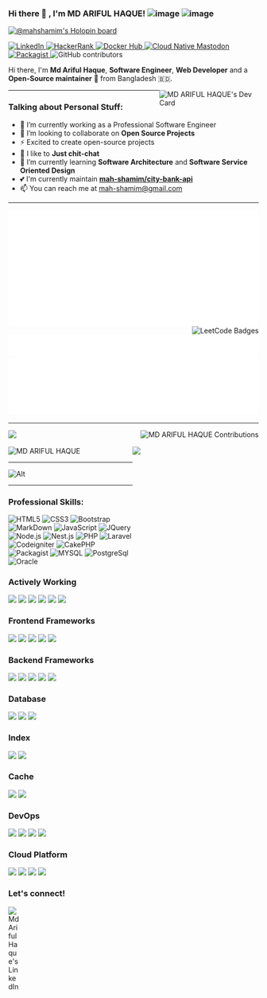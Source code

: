 ### Hi there 👋 , I'm MD ARIFUL HAQUE! ![image](https://img.shields.io/github/followers/mah-shamim?label=follow&style=social) ![image](https://komarev.com/ghpvc/?username=mah-shamim&label=Profile%20views&color=0e75b6&style=flat)
[![@mahshamim's Holopin board](https://holopin.io/api/user/board?user=mahshamim)](https://holopin.io/@mahshamim)
<div align="left">

  <a href="https://www.linkedin.com/in/arifulhaque/" target="_blank">
    <img
      src="https://img.shields.io/static/v1?logo=linkedin&style=flat-square&color=0072b1&label=LinkedIn&message=%E2%98%86"
      alt="LinkedIn"
    />
  </a>
  
  <!--a rel="me" href="https://mastodon.social/deck/@mah_shamim" target="_blank">
    <img
      src="https://img.shields.io/mastodon/follow/109437637721057155?color=blueviolet&domain=https%3A%2F%2Fcloud-native.social&label=Mastodon&logo=mastodon&logoColor=white&style=flat-square"
      alt="Cloud Native Mastodon"
    />
  </a-->

  <a rel="me" href="https://www.hackerrank.com/profile/mah_shamim" target="_blank">
    <img
      src="https://img.shields.io/badge/HackerRank-00EA64?logo=hackerrank&logoColor=000&style=flat-square"
      alt="HackerRank"
    />
  </a>

  <a rel="me" href="https://hub.docker.com/u/mahshamim" target="_blank">
    <img
      src="https://img.shields.io/docker/pulls/mahshamim/laraedit?logo=docker&style=flat-square&logoColor=white"
      alt="Docker Hub"
    />
  </a>

  <a rel="me" href="https://discord.gg/mWQ3s5Q8" target="_blank">
    <img
      src="https://img.shields.io/discord/1188979385567551509?color=greenviolet&domain=https%3A%2F%2Fdiscord.com&label=Discord&logo=discord&logoColor=white&style=flat-square"
      alt="Cloud Native Mastodon"
    />
  </a>

  <a rel="me" href="https://packagist.org/packages/mah-shamim/city-bank-api" target="_blank">
    <img
      src="https://img.shields.io/packagist/dependency-v/mah-shamim/city-bank-api/php?color=redviolet&domain=https%3A%2F%2Fpackagist.org&label=Packagist&logo=packagist&logoColor=white&style=flat-square"
      alt="Packagist"
    />
  </a>
  
<img alt="GitHub contributors" src="https://img.shields.io/github/contributors/mah-shamim/devsonket.github.io">


Hi there, I'm **Md Ariful Haque**, **Software Engineer**, **Web Developer** and a **Open-Source maintainer** 🚀 from Bangladesh 🇧🇩.

  <!--a href="https://leetcode.com/u/mah-shamim/" target="_blank">
    <img
      width="200"
      align="right"
      alt="50 Days Badge 2024"
      src="./leetcode-50-days-badge-2024(1) (1).svg"
    />
  </a -->

  <a href="https://app.daily.dev/mdarifulhaque" target="_blank">
    <img
      width="200"
      align="right"
      alt="MD ARIFUL HAQUE's Dev Card"
      src="https://api.daily.dev/devcards/v2/n95861ZxF3UNxUETYTowt.png"
    />
  </a>

</div>
<hr>

### Talking about Personal Stuff:
  - 🔭 I’m currently working as a Professional Software Engineer
  - 🌱 I’m looking to collaborate on **Open Source Projects**
  - ⚡ Excited to create open-source projects
  - 🤝 I like to **Just chit-chat**
  - 👀 I’m currently learning **Software Architecture** and **Software Service Oriented Design**
  - 💕 I'm currently maintain **[mah-shamim/city-bank-api](https://packagist.org/packages/mah-shamim/city-bank-api)** 
  - 📫 You can reach me at <a href="mailto:mah-shamim@gmail.com">mah-shamim@gmail.com</a>

<hr>

<img src="https://raw.githubusercontent.com/mah-shamim/mah-shamim/github-metrics/github-metrics.svg" alt="Metrics" align="left"/>
<img src="https://leetcode-badge-showcase.vercel.app/api?username=mah-shamim&theme=github-dark" alt="LeetCode Badges" align="right"/>

![Notable contributions](https://raw.githubusercontent.com/mah-shamim/mah-shamim/github-metrics/notable.svg)
![Achievements](https://raw.githubusercontent.com/mah-shamim/mah-shamim/github-metrics/achievements.svg)


<hr>

 <p align="left">
    <img src="https://github-readme-stats.vercel.app/api?username=mah-shamim&show_icons=true&count_private=true" height=160 />
    <img src="https://github-readme-streak-stats.herokuapp.com/?user=mah-shamim&layout=compact" height="160" alt="MD ARIFUL HAQUE Contributions" align="right" />
</p>

<p align="left"> 
    <img src="https://github-profile-trophy.vercel.app/?username=mah-shamim&row=3&column=4" alt="MD ARIFUL HAQUE" />
    <img src="https://github-readme-stats.vercel.app/api/top-langs/?username=mah-shamim&layout=donut" height=225 align="right" />
</p>
<hr>

![Alt](https://repobeats.axiom.co/api/embed/e8f480a7449fc13f91bbe120d0e45d7e7c945eee.svg "Repobeats analytics image")

<hr>

### Professional Skills:
![HTML5](https://img.shields.io/badge/-HTML5-DD4B25?style=plastic&logo=html5&logoColor=%23DD4B25&labelColor=white)
![CSS3](https://img.shields.io/badge/-CSS3-146EB0?style=plastic&logo=css3&logoColor=146EB0&labelColor=white)
![Bootstrap](https://img.shields.io/badge/-Bootstrap-8613F6?style=plastic&logo=bootstrap&logoColor=8613F6&labelColor=white)
![MarkDown](https://img.shields.io/badge/-Markdown-black?style=plastic&logo=markdown&logoColor=black&labelColor=white)
![JavaScript](https://img.shields.io/badge/javascript-%23F7DF1E.svg?style=plastic&logo=javascript&logoColor=%23F7DF1E&labelColor=%23323330)
![JQuery](https://img.shields.io/badge/JQuery-%23323330.svg?style=plastic&logo=jquery&logoColor=%230769AD&labelColor=white)
![Node.js](https://img.shields.io/badge/node.js-%23323330.svg?style=plastic&logo=node.js&logoColor=%233E863D,%2373CE4C,%23333333&labelColor=white)
![Nest.js](https://img.shields.io/badge/nest.js-%23323330.svg?style=plastic&logo=nestjs&logoColor=%23E0234E&labelColor=white)
![PHP](https://img.shields.io/badge/-PHP-7377AD?style=plastic&logo=php&logoColor=7377AD&labelColor=white)
![Laravel](https://img.shields.io/badge/-Laravel-E8111E?style=plastic&logo=laravel&logoColor=E8111E&labelColor=white)
![Codeigniter](https://img.shields.io/badge/-Codeigniter-%23dd4814?style=plastic&logo=codeigniter&logoColor=%23dd4814&labelColor=white)
![CakePHP](https://img.shields.io/badge/-CakePHP-%23c92735?style=plastic&logo=CakePHP&logoColor=%23c92735&labelColor=white)
![Packagist](https://img.shields.io/badge/-Packagist-%23F28D1A?style=plastic&logo=Packagist&logoColor=%23F28D1A&labelColor=white)
![MYSQL](https://img.shields.io/badge/-MySQL-%234479A1?style=plastic&logo=mysql&logoColor=%234479A1&labelColor=white)
![PostgreSql](https://img.shields.io/badge/-PostgreSql-%23DE8A00?style=plastic&logo=PostgreSQL&logoColor=%23DE8A00&labelColor=white)
![Oracle](https://img.shields.io/badge/-Oracle-%23F80000?style=plastic&logo=Oracle&logoColor=%23f80000&labelColor=white)
### Actively Working
<img src="https://img.shields.io/badge/%20-PHP-black?logo=php&style=for-the-badge"/> <img src="https://img.shields.io/badge/%20-Javascript-black?logo=javascript&style=for-the-badge"/> <img src="https://img.shields.io/badge/%20-jQuery-black?logo=jQuery&style=for-the-badge"/> <img src="https://img.shields.io/badge/%20-Shell%20Script-black?logo=shell&style=for-the-badge"/> <img src="https://img.shields.io/badge/%20-Python-black?logo=python&style=for-the-badge"/> <img src="https://img.shields.io/badge/%20-Node.js-black?logo=Node.js&style=for-the-badge"/>

### Frontend Frameworks
<img src="https://img.shields.io/badge/%20-Vue.js-black?logo=vue-dot-js&style=for-the-badge"/> <img src="https://img.shields.io/badge/%20-Bootstrap-black?logo=bootsrap&style=for-the-badge"/> <img src="https://img.shields.io/badge/%20-Sass-black?logo=sass&style=for-the-badge"/> <img src="https://img.shields.io/badge/%20-Less-black?logo=less&style=for-the-badge"/> <img src="https://img.shields.io/badge/%20-Compass%20CSS-black?logo=compass&style=for-the-badge"/>

### Backend Frameworks
<img src="https://img.shields.io/badge/%20-Spring%20Framework-black?logo=spring&style=for-the-badge"/> <img src="https://img.shields.io/badge/%20-Laravel-black?logo=laravel&style=for-the-badge"/> <img src="https://img.shields.io/badge/%20-CodeIgniter-black?logo=codeigniter&style=for-the-badge"/> <img src="https://img.shields.io/badge/%20-CakePHP-black?logo=cakephp&style=for-the-badge"/> <img src="https://img.shields.io/badge/%20-nestjs-black?logo=nestjs&style=for-the-badge"/>

### Database
<img src="https://img.shields.io/badge/%20-MySQL-black?logo=mysql&style=for-the-badge"/> <img src="https://img.shields.io/badge/%20-PostgreSQL-black?logo=postgresql&style=for-the-badge"/> <img src="https://img.shields.io/badge/%20-Oracle-black?logo=oracle&style=for-the-badge&logoColor=%23f80000"/>

### Index
<img src="https://img.shields.io/badge/%20-Elastic%20Search-black?logo=elasticsearch&style=for-the-badge"/> <img src="https://img.shields.io/badge/%20-Apache%20Solr-black?logo=apachesolr&style=for-the-badge"/>

### Cache
<img src="https://img.shields.io/badge/%20-Redis-black?logo=redis&style=for-the-badge"/> <img src="https://img.shields.io/badge/%20-Memcached-black?logo=memcached&style=for-the-badge"/>

### DevOps
<img src="https://img.shields.io/badge/%20-Docker-black?logo=docker&style=for-the-badge"/> <img src="https://img.shields.io/badge/%20-Kubernetes-black?logo=kubernetes&style=for-the-badge"/> <img src="https://img.shields.io/badge/%20-Jenkins-black?logo=jenkins&style=for-the-badge"/> <img src="https://img.shields.io/badge/%20-Travis%20CI-black?logo=travisci&style=for-the-badge"/>

### Cloud Platform
<img src="https://img.shields.io/badge/%20-AWS-black?logo=amazonaws&style=for-the-badge"/> <img src="https://img.shields.io/badge/%20-GCP-black?logo=googlecloud&style=for-the-badge"/> <img src="https://img.shields.io/badge/%20-Azure-black?logo=microsoftazure&style=for-the-badge"/> <img src="https://img.shields.io/badge/%20-Digital%20Ocean-black?logo=digitalocean&style=for-the-badge"/>

### Let's connect!
<p>
    <a href="https://www.linkedin.com/in/arifulhaque/" target="blank"><img align="left" alt="Md Ariful Haque's LinkedIn" width="22px" src="https://cdn.jsdelivr.net/npm/simple-icons@v3/icons/linkedin.svg" /></a>
</p>

